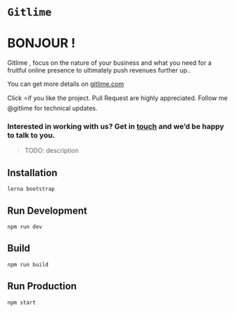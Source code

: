# `Gitlime`

# BONJOUR !

Gitlime , focus on the nature of your business and what you need for a fruitful online presence to ultimately push revenues further up..

You can get more details on [gitlime.com](https://gitlime.com/)

Click ⭐if you like the project. Pull Request are highly appreciated. Follow me @gitlime for technical updates.

### Interested in working with us? Get in [touch](https://gitlime.com/contact) and we’d be happy to talk to you.

> TODO: description

## Installation

```
lerna bootstrap
```

## Run Development

```
npm run dev
```

## Build

```
npm run build
```

## Run Production

```
npm start
```
